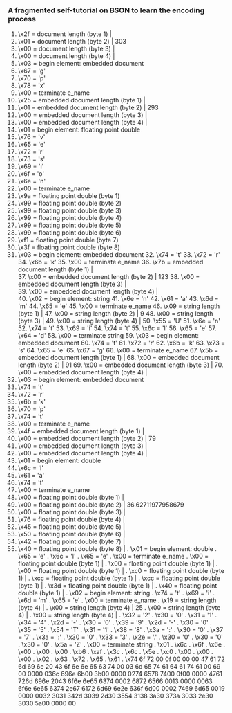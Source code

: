 ### A fragmented self-tutorial on BSON to learn the encoding process

01.  \x2f  = document length (byte 1)  |
02.  \x01  = document length (byte 2)  | 303
03.  \x00  = document length (byte 3)  |
04.  \x00  = document length (byte 4)  |
05.  \x03  = begin element: embedded document
  06.  \x67  = 'g'
  07.  \x70  = 'p'
  08.  \x78  = 'x'
  09.  \x00  = terminate e_name  
  10.  \x25  = embedded document length (byte 1)  | 
  11.  \x01  = embedded document length (byte 2)  |  293
  12.  \x00  = embedded document length (byte 3)  |
  13.  \x00  = embedded document length (byte 4)  |
  14.  \x01  = begin element: floating point double
  15.  \x76  = 'v'
  16.  \x65  = 'e'
  17.  \x72  = 'r'
  18.  \x73  = 's'
  19.  \x69  = 'i'
  20.  \x6f  = 'o'
  21.  \x6e  = 'n'
  22.  \x00  = terminate e_name
  23.  \x9a  = floating point double (byte 1)
  24.  \x99  = floating point double (byte 2)
  25.  \x99  = floating point double (byte 3)
  26.  \x99  = floating point double (byte 4)
  27.  \x99  = floating point double (byte 5)
  28.  \x99  = floating point double (byte 6)
  29.  \xf1  = floating point double (byte 7)
  30.  \x3f  = floating point double (byte 8)
  31.  \x03  = begin element: embedded document
    32.  \x74  = 't'
    33.  \x72  = 'r'
    34.  \x6b  = 'k'
    35.  \x00  = terminate e_name
    36.  \x7b  = embedded document length (byte 1)  |  
    37.  \x00  = embedded document length (byte 2)  |  123
    38.  \x00  = embedded document length (byte 3)  |  
    39.  \x00  = embedded document length (byte 4)  |  
    40.  \x02  = begin element: string
    41.  \x6e  = 'n'
    42.  \x61  = 'a'
    43.  \x6d  = 'm'
    44.  \x65  = 'e'
    45.  \x00  = terminate e_name
    46.  \x09  = string length (byte 1) |
    47.  \x00  = string length (byte 2) | 9
    48.  \x00  = string length (byte 3) |
    49.  \x00  = string length (byte 4) |
    50.  \x55  = 'U'
    51.  \x6e  = 'n'
    52.  \x74  = 't'
    53.  \x69  = 'i'
    54.  \x74  = 't' 
    55.  \x6c  = 'l'
    56.  \x65  = 'e' 
    57.  \x64  = 'd'
    58.  \x00  = terminate string
    59.  \x03  = begin element: embedded document
      60.  \x74  = 't'
      61.  \x72  = 'r'
      62.  \x6b  = 'k'
      63.  \x73  = 's'
      64.  \x65  = 'e'
      65.  \x67  = 'g'
      66.  \x00  = terminate e_name
      67.  \x5b  = embedded document length (byte 1)  |
      68.  \x00  = embedded document length (byte 2)  | 91
      69.  \x00  = embedded document length (byte 3)  |
      70.  \x00  = embedded document length (byte 4)  |
71.  \x03  = begin element: embedded document
72.  \x74  = 't'
73.  \x72  = 'r'
74.  \x6b  = 'k'
75.  \x70  = 'p'
76.  \x74  = 't'
77.  \x00  = terminate e_name
78.  \x4f  = embedded document length (byte 1)  |  
79.  \x00  = embedded document length (byte 2)  | 79
80.  \x00  = embedded document length (byte 3)  |
81.  \x00  = embedded document length (byte 4)  |
82.  \x01  = begin element: double
83.  \x6c  = 'l'
84.  \x61  = 'a' 
85.  \x74  = 't'
86.  \x00  = terminate e_name 
87.  \x00  = floating point double (byte 1) |
88.  \x00  = floating point double (byte 2) | 36.62711977958679
89.  \x00  = floating point double (byte 3) |
90.  \x76  = floating point double (byte 4) |
91.  \x45  = floating point double (byte 5) |
92.  \x50  = floating point double (byte 6) |
93.  \x42  = floating point double (byte 7) |
94.  \x40  = floating point double (byte 8) |
.  \x01  = begin element: double
.  \x65  = 'e'
.  \x6c  = 'l'
.  \x65  = 'e'
.  \x00  = terminate e_name
.  \x00  = floating point double (byte 1) |
.  \x00  = floating point double (byte 1) |
.  \x00  = floating point double (byte 1) | 
.  \xc0  = floating point double (byte 1) |
.  \xcc  = floating point double (byte 1) | 
.  \xcc  = floating point double (byte 1) |
.  \x3d  = floating point double (byte 1) | 
.  \x40  = floating point double (byte 1) |
.  \x02  = begin element: string
.  \x74  = 't'
.  \x69  = 'i'
.  \x6d  = 'm'
.  \x65  = 'e'
.  \x00  = terminate e_name
.  \x19  = string length (byte 4) |
.  \x00  = string length (byte 4) | 25
.  \x00  = string length (byte 4) | 
.  \x00  = string length (byte 4) |
.  \x32  = '2'
.  \x30  = '0'
.  \x31  = '1' 
.  \x34  = '4'
.  \x2d  = '-' 
.  \x30  = '0'
.  \x39  = '9' 
.  \x2d  = '-'
.  \x30  = '0' 
.  \x35  = '5'
.  \x54  = 'T'
.  \x31  = '1'
.  \x38  = '8'
.  \x3a  = ':'
.  \x30  = '0'
.  \x37  = '7'
.  \x3a  = ':'
.  \x30  = '0'
.  \x33  = '3'
.  \x2e  = '.'
.  \x30  = '0'
.  \x30  = '0'
.  \x30  = '0'
.  \x5a  = 'Z'
.  \x00  = terminate string
.  \x01
.  \x6c
.  \x6f
.  \x6e 
.  \x00
.  \x00 
.  \x00
.  \xb6 
.  \xaf
.  \x3c 
.  \x6c
.  \x5e 
.  \xc0
.  \x00 
.  \x00
.  \x00 
.  \x02
.  \x63
.  \x72
.  \x65 
.  \x61
.  \x74 
6f
72 
00
0f 
00
00 
00
47 
61
72 
6d
69
6e
20 
43
6f 
6e
6e 
65
63 
74
00 
03
6d 
65
74 
61
64
61
74 
61
00 
69
00 
0000 036c 696e 6b00 3b00
0000 0274 6578 7400 0f00 0000 4761 726d
696e 2043 6f6e 6e65 6374 0002 6872 6566
0013 0000 0063 6f6e 6e65 6374 2e67 6172
6d69 6e2e 636f 6d00 0002 7469 6d65 0019
0000 0032 3031 342d 3039 2d30 3554 3138
3a30 373a 3033 2e30 3030 5a00 0000 00
